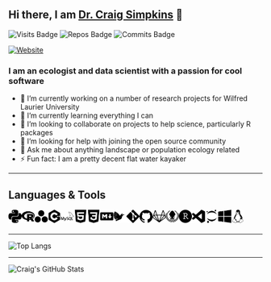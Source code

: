 ## Hi there, I am [Dr. Craig Simpkins][website] 👋

![Visits Badge](https://badges.pufler.dev/visits/csim063/csim063)
![Repos Badge](https://badges.pufler.dev/repos/csim063)
![Commits Badge](https://badges.pufler.dev/commits/monthly/csim063)

[![Website](https://img.shields.io/website?label=Website&style=for-the-badge&logo=Netlify&url=https://craig-simpkins.netlify.app/)](https://craig-simpkins.netlify.app/)

### I am an ecologist and data scientist with a passion for cool software
- 🔭 I’m currently working on a number of research projects for Wilfred Laurier University
- 🌱 I’m currently learning everything I can 
- 👯 I’m looking to collaborate on projects to help science, particularly R packages
- 🤔 I’m looking for help with joining the open source community
- 💬 Ask me about anything landscape or population ecology related
- ⚡ Fun fact: I am a pretty decent flat water kayaker

---

## Languages & Tools

<img align="left" alt="Python" width="26px" src="images/python.svg" />
<img align="left" alt="R" width="26px" src="images/r.svg" />
<img align="left" alt="Julia" width="26px" src="images/julia.svg" />
<img align="left" alt="C++" width="26px" src="images/cplusplus.svg" />
<img align="left" alt="SQL" width="26px" src="images/mysql.svg" />
<img align="left" alt="HTML" width="26px" src="images/html5.svg" />
<img align="left" alt="CSS" width="26px" src="images/css3.svg" />
<img align="left" alt="markdown" width="26px" src="images/markdown.svg" />
<img align="left" alt="Latex" width="26px" src="images/latex.svg" />
<img align="left" alt="git" width="26px" src="images/git.svg" />
<img align="left" alt="github" width="26px" src="images/github.svg" />
<img align="left" alt="gitlab" width="26px" src="images/gitlab.svg" />
<img align="left" alt="gitkraken" width="26px" src="images/gitkraken.svg" />
<img align="left" alt="RStudio" width="26px" src="images/rstudio.svg" />
<img align="left" alt="VSCode" width="26px" src="images/visualstudiocode.svg" />
<img align="left" alt="jupyter" width="26px" src="images/jupyter.svg" />
<img align="left" alt="windows" width="26px" src="images/windows.svg" />
<img align="left" alt="linux" width="26px" src="images/linux.svg" />

<br/><br/>

---

![Top Langs](https://github-readme-stats.vercel.app/api/top-langs/?username=csim063&layout=compact)


---
<img align="left" alt="Craig's GitHub Stats" src="https://github-readme-stats.codestackr.vercel.app/api?username=csim063&count_private=true&show_icons=true&hide_border=true" />

<br />
<br />


[website]: https://craig-simpkins.netlify.app/